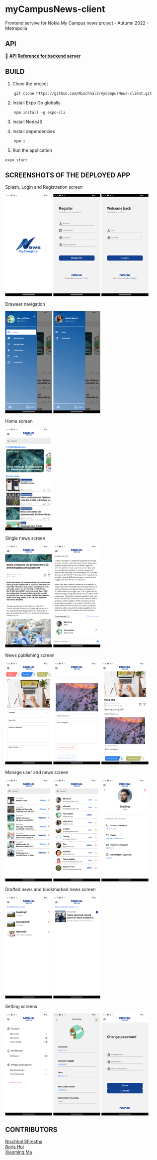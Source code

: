 # myCampusNews-client

Frontend servive for Nokia My Campus news project - Autumn 2022 - Metropolia

## API 

🔗 [**API Reference for backend server**](https://github.com/myxmxm/myCampusNews-server)

## BUILD

1. Clone the project

```
    git clone https://github.com/Nischhal3/myCampusNews-client.git
```

2. Install Expo Go globally

```
    npm install -g expo-cli
```

3. Install NodeJS

4. Install dependencies

```
    npm i
```

5. Run the application

```
expo start
```

## SCREENSHOTS OF THE DEPLOYED APP

Splash, Login and Registration screen

<p  align="row">
<img src="assets/splash_screen.png" width="30%">
<img src="assets/registration_screen.png" width="30%">
<img src="assets/login_screen.png" width="30%">
</p>

Draweer navigation

<p  align="row">
<img src="assets/admin_drawer.png" width="30%">
<img src="assets/regular_user_drawer.png" width="30%">
</p>

Home screen

<img src="assets/home_screen.png" width="30%">

Single news screen
<p  align="row">
<img src="assets/single_news_screen_1.png" width="30%">
<img src="assets/single_news_screen_2.png" width="30%">
</p>

News publishing screen

<p  align="row">
<img src="assets/news_publish_screen_1.png" width="30%">
<img src="assets/news_publish_screen_2.png" width="30%">
<img src="assets/news_publish_screen_3.png" width="30%">
</p>

Manage user and news screen

<p  align="row">
<img src="assets/manage_news_screen.png" width="30%">
<img src="assets/manage_user_screen.png" width="30%">
<img src="assets/user_profile_screen_1.png" width="30%">
</p>

Drafted news and bookmarked news screen

<p  align="row">
<img src="assets/drafted_news_screen.png" width="30%">
<img src="assets/bookmarked_news_screen.png" width="30%">
</p>

Setting screens

<p  align="row">
<img src="assets/setting_screen_1.png" width="30%">
<img src="assets/setting_screen_2.png" width="30%">
<img src="assets/setting_screen_3.png" width="30%">
</p>




 

## CONTRIBUTORS

[Nischhal Shrestha](https://github.com/Nischhal3) <br>
[Boris Hoi](https://github.com/Borissss420)<br>
[Xiaoming Ma](https://github.com/myxmxm)<br>







